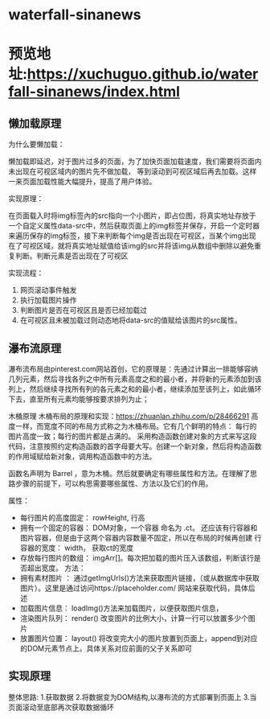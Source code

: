 # waterfall-sinanews
# 预览地址:https://xuchuguo.github.io/waterfall-sinanews/index.html
## 懒加载原理
为什么要懒加载：

懒加载即延迟，对于图片过多的页面，为了加快页面加载速度，我们需要将页面内未出现在可视区域内的图片先不做加载， 等到滚动到可视区域后再去加载。这样一来页面加载性能大幅提升，提高了用户体验。

实现原理：

在页面载入时将img标签內的src指向一个小图片，即占位图，将真实地址存放于一个自定义属性data-src中，然后获取页面上的img标签并保存，开启一个定时器来遍历保存的img标签，接下来判断每个img是否出现在可视区，当某个img出现在了可视区域，就将真实地址赋值给该img的src并将该img从数组中删除以避免重复判断。判断元素是否出现在了可视区

实现流程：
1. 网页滚动事件触发
2. 执行加载图片操作
3. 判断图片是否在可视区且是否已经加载过
4. 在可视区且未被加载过则动态地将data-src的值赋给该图片的src属性。
## 瀑布流原理
瀑布流布局由pinterest.com网站首创，它的原理是：先通过计算出一排能够容纳几列元素，然后寻找各列之中所有元素高度之和的最小者，并将新的元素添加到该列上，然后继续寻找所有列的各元素之和的最小者，继续添加至该列上，如此循环下去，直至所有元素均能够按要求排列为止；

木桶原理 木桶布局的原理和实现：https://zhuanlan.zhihu.com/p/28466291 高度一样，而宽度不同的布局方式称之为木桶布局。它有几个鲜明的特点： 每行的图片高度一致；每行的图片都是占满的。 采用构造函数创建对象的方式来写这段代码，注意按照约定构造函数的首字母要大写。创建一个新对象，然后将构造函数的作用域赋给新对象，调用构造函数中的方法。

函数名声明为 Barrel ，意为木桶。然后就要确定有哪些属性和方法。在理解了思路步骤的前提下，可以构思需要哪些属性、方法以及它们的作用。

属性：
- 每行图片的高度固定： rowHeight, 行高
- 拥有一个固定的容器： DOM对象，一个容器 命名为 .ct。 还应该有行容器和图片容器，但是由于这两个容器内容数量不固定，所以在布局的时候再创建
行容器的宽度： width， 获取ct的宽度
- 存放每行图片的数组： imgArr[]。每次把加载的图片压入该数组，判断该行是否超出宽度。
方法：
- 拥有素材图片 ： 通过getImgUrls()方法来获取图片链接，（或从数据库中获取图片）。这里是通过访问https://placeholder.com/ 网站来获取代码，具体后述
- 加载图片信息： loadImg()方法来加载图片，以便获取图片信息，
- 渲染图片队列： render() 改变图片的比例大小，计算一行可以放置多少个图片
- 放置图片位置： layout() 将改变完大小的图片放置到页面上，append到对应的DOM元素节点上。具体关系对应前面的父子关系即可
## 实现原理
整体思路: 1.获取数据 2.将数据变为DOM结构,以瀑布流的方式部署到页面上 3.当页面滚动至底部再次获取数据循环
